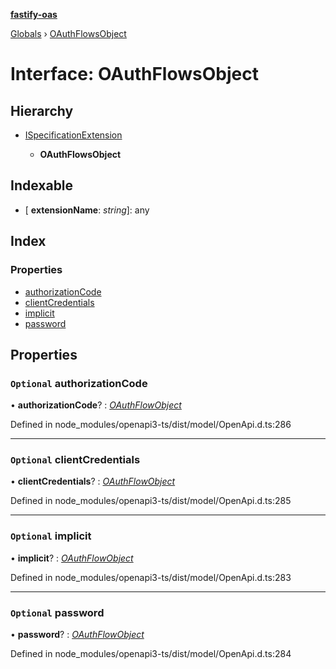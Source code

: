 **[fastify-oas](../README.md)**

[Globals](../README.md) › [OAuthFlowsObject](oauthflowsobject.md)

# Interface: OAuthFlowsObject

## Hierarchy

* [ISpecificationExtension](ispecificationextension.md)

  * **OAuthFlowsObject**

## Indexable

* \[ **extensionName**: *string*\]: any

## Index

### Properties

* [authorizationCode](oauthflowsobject.md#optional-authorizationcode)
* [clientCredentials](oauthflowsobject.md#optional-clientcredentials)
* [implicit](oauthflowsobject.md#optional-implicit)
* [password](oauthflowsobject.md#optional-password)

## Properties

### `Optional` authorizationCode

• **authorizationCode**? : *[OAuthFlowObject](oauthflowobject.md)*

Defined in node_modules/openapi3-ts/dist/model/OpenApi.d.ts:286

___

### `Optional` clientCredentials

• **clientCredentials**? : *[OAuthFlowObject](oauthflowobject.md)*

Defined in node_modules/openapi3-ts/dist/model/OpenApi.d.ts:285

___

### `Optional` implicit

• **implicit**? : *[OAuthFlowObject](oauthflowobject.md)*

Defined in node_modules/openapi3-ts/dist/model/OpenApi.d.ts:283

___

### `Optional` password

• **password**? : *[OAuthFlowObject](oauthflowobject.md)*

Defined in node_modules/openapi3-ts/dist/model/OpenApi.d.ts:284